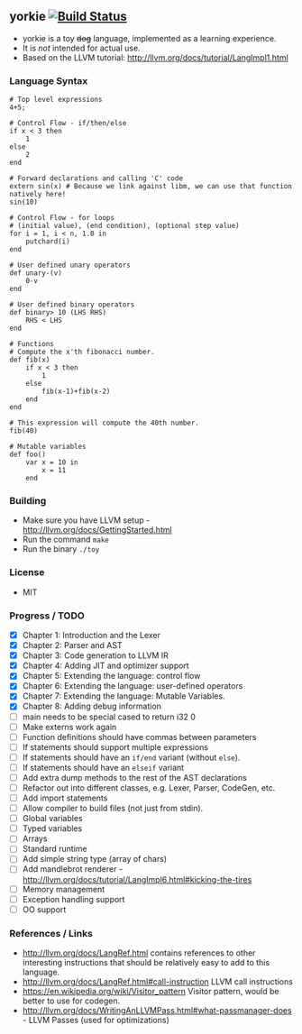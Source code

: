 ## yorkie [![Build Status](https://travis-ci.org/daniel-beard/yorkie.svg)](https://travis-ci.org/daniel-beard/yorkie)
- yorkie is a toy ~~dog~~ language, implemented as a learning experience.
- It is *not* intended for actual use.
- Based on the LLVM tutorial: http://llvm.org/docs/tutorial/LangImpl1.html

### Language Syntax
```
# Top level expressions
4+5;

# Control Flow - if/then/else
if x < 3 then
    1
else 
    2
end

# Forward declarations and calling 'C' code
extern sin(x) # Because we link against libm, we can use that function natively here!
sin(10)

# Control Flow - for loops
# (initial value), (end condition), (optional step value)
for i = 1, i < n, 1.0 in 
    putchard(i)
end

# User defined unary operators
def unary-(v)
    0-v
end

# User defined binary operators
def binary> 10 (LHS RHS)
    RHS < LHS
end

# Functions
# Compute the x'th fibonacci number.
def fib(x)
    if x < 3 then
        1
    else
        fib(x-1)+fib(x-2)
    end
end

# This expression will compute the 40th number.
fib(40)

# Mutable variables
def foo()
    var x = 10 in 
        x = 11
    end
```

### Building
- Make sure you have LLVM setup - http://llvm.org/docs/GettingStarted.html
- Run the command `make`
- Run the binary `./toy`

### License
- MIT

### Progress / TODO
- [X] Chapter 1: Introduction and the Lexer
- [X] Chapter 2: Parser and AST
- [X] Chapter 3: Code generation to LLVM IR 
- [X] Chapter 4: Adding JIT and optimizer support 
- [X] Chapter 5: Extending the language: control flow 
- [X] Chapter 6: Extending the language: user-defined operators
- [X] Chapter 7: Extending the language: Mutable Variables.
- [X] Chapter 8: Adding debug information
- [ ] main needs to be special cased to return i32 0
- [ ] Make externs work again
- [ ] Function definitions should have commas between parameters
- [ ] If statements should support multiple expressions
- [ ] If statements should have an `if/end` variant (without `else`).
- [ ] If statements should have an `elseif` variant
- [ ] Add extra dump methods to the rest of the AST declarations
- [ ] Refactor out into different classes, e.g. Lexer, Parser, CodeGen, etc.
- [ ] Add import statements
- [ ] Allow compiler to build files (not just from stdin).
- [ ] Global variables
- [ ] Typed variables
- [ ] Arrays
- [ ] Standard runtime
- [ ] Add simple string type (array of chars)
- [ ] Add mandlebrot renderer - http://llvm.org/docs/tutorial/LangImpl6.html#kicking-the-tires
- [ ] Memory management
- [ ] Exception handling support
- [ ] OO support

### References / Links
- http://llvm.org/docs/LangRef.html contains references to other interesting instructions that should be relatively easy to add to this language.
- http://llvm.org/docs/LangRef.html#call-instruction LLVM call instructions
- https://en.wikipedia.org/wiki/Visitor_pattern Visitor pattern, would be better to use for codegen.
- http://llvm.org/docs/WritingAnLLVMPass.html#what-passmanager-does - LLVM Passes (used for optimizations)
